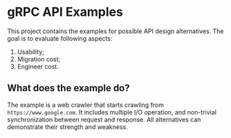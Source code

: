 # gRPC API Examples

This project contains the examples for possible API design alternatives. The
goal is to evaluate following aspects:

1. Usability;
2. Migration cost;
3. Engineer cost.

## What does the example do?

The example is a web crawler that starts crawling from `https://www.google.com`.
It includes multiple I/O operation, and non-trivial synchronization between
request and response. All alternatives can demonstrate their strength and
weakness.
